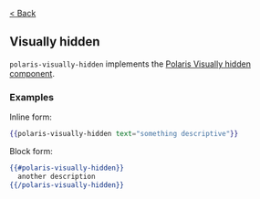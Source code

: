 [< Back](../README.md)

## Visually hidden

`polaris-visually-hidden` implements the [Polaris Visually hidden component](https://polaris.shopify.com/components/titles-and-text/visually-hidden).

### Examples

Inline form:

```hbs
{{polaris-visually-hidden text="something descriptive"}}
```

Block form:

```hbs
{{#polaris-visually-hidden}}
  another description
{{/polaris-visually-hidden}}
```
